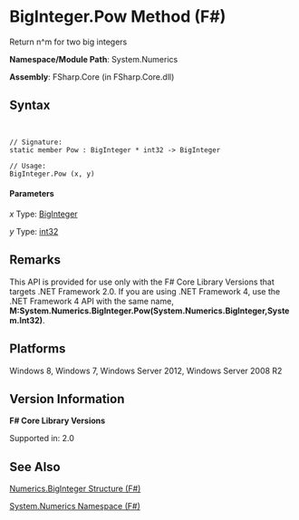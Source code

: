 # BigInteger.Pow Method (F#)

Return n^m for two big integers

**Namespace/Module Path**: System.Numerics

**Assembly**: FSharp.Core (in FSharp.Core.dll)


## Syntax


```


// Signature:
static member Pow : BigInteger * int32 -> BigInteger

// Usage:
BigInteger.Pow (x, y)

```



#### Parameters
*x*
Type: [BigInteger](http://msdn.microsoft.com/en-us/library/e96b4062-9459-48b2-b558-2138255adefe)


*y*
Type: [int32](http://msdn.microsoft.com/en-us/library/6ab0ea34-03db-4874-a265-bef9c64f8eff)




## Remarks
This API is provided for use only with the F# Core Library Versions that targets .NET Framework 2.0. If you are using .NET Framework 4, use the .NET Framework 4 API with the same name, **M:System.Numerics.BigInteger.Pow(System.Numerics.BigInteger,System.Int32)**.


## Platforms
Windows 8, Windows 7, Windows Server 2012, Windows Server 2008 R2


## Version Information
**F# Core Library Versions**

Supported in: 2.0




## See Also
[Numerics.BigInteger Structure &#40;F&#35;&#41;](Numerics.BigInteger+Structure+%28FSharp%29.md)

[System.Numerics Namespace &#40;F&#35;&#41;](System.Numerics+Namespace+%28FSharp%29.md)

